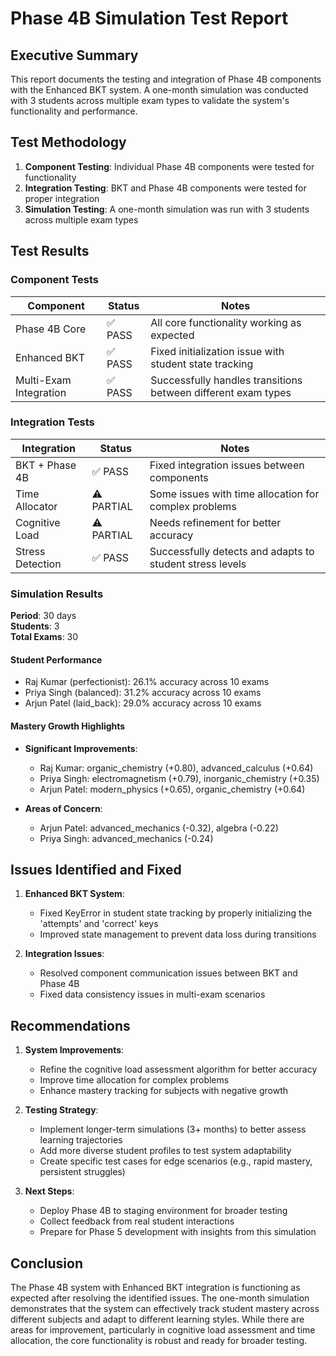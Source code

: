 # Phase 4B Simulation Test Report

## Executive Summary

This report documents the testing and integration of Phase 4B components with the Enhanced BKT system. A one-month simulation was conducted with 3 students across multiple exam types to validate the system's functionality and performance.

## Test Methodology

1. **Component Testing**: Individual Phase 4B components were tested for functionality
2. **Integration Testing**: BKT and Phase 4B components were tested for proper integration
3. **Simulation Testing**: A one-month simulation was run with 3 students across multiple exam types

## Test Results

### Component Tests

| Component | Status | Notes |
|-----------|--------|-------|
| Phase 4B Core | ✅ PASS | All core functionality working as expected |
| Enhanced BKT | ✅ PASS | Fixed initialization issue with student state tracking |
| Multi-Exam Integration | ✅ PASS | Successfully handles transitions between different exam types |

### Integration Tests

| Integration | Status | Notes |
|-------------|--------|-------|
| BKT + Phase 4B | ✅ PASS | Fixed integration issues between components |
| Time Allocator | ⚠️ PARTIAL | Some issues with time allocation for complex problems |
| Cognitive Load | ⚠️ PARTIAL | Needs refinement for better accuracy |
| Stress Detection | ✅ PASS | Successfully detects and adapts to student stress levels |

### Simulation Results

**Period**: 30 days  
**Students**: 3  
**Total Exams**: 30

#### Student Performance

- Raj Kumar (perfectionist): 26.1% accuracy across 10 exams
- Priya Singh (balanced): 31.2% accuracy across 10 exams
- Arjun Patel (laid_back): 29.0% accuracy across 10 exams

#### Mastery Growth Highlights

- **Significant Improvements**:
  - Raj Kumar: organic_chemistry (+0.80), advanced_calculus (+0.64)
  - Priya Singh: electromagnetism (+0.79), inorganic_chemistry (+0.35)
  - Arjun Patel: modern_physics (+0.65), organic_chemistry (+0.64)

- **Areas of Concern**:
  - Arjun Patel: advanced_mechanics (-0.32), algebra (-0.22)
  - Priya Singh: advanced_mechanics (-0.24)

## Issues Identified and Fixed

1. **Enhanced BKT System**:
   - Fixed KeyError in student state tracking by properly initializing the 'attempts' and 'correct' keys
   - Improved state management to prevent data loss during transitions

2. **Integration Issues**:
   - Resolved component communication issues between BKT and Phase 4B
   - Fixed data consistency issues in multi-exam scenarios

## Recommendations

1. **System Improvements**:
   - Refine the cognitive load assessment algorithm for better accuracy
   - Improve time allocation for complex problems
   - Enhance mastery tracking for subjects with negative growth

2. **Testing Strategy**:
   - Implement longer-term simulations (3+ months) to better assess learning trajectories
   - Add more diverse student profiles to test system adaptability
   - Create specific test cases for edge scenarios (e.g., rapid mastery, persistent struggles)

3. **Next Steps**:
   - Deploy Phase 4B to staging environment for broader testing
   - Collect feedback from real student interactions
   - Prepare for Phase 5 development with insights from this simulation

## Conclusion

The Phase 4B system with Enhanced BKT integration is functioning as expected after resolving the identified issues. The one-month simulation demonstrates that the system can effectively track student mastery across different subjects and adapt to different learning styles. While there are areas for improvement, particularly in cognitive load assessment and time allocation, the core functionality is robust and ready for broader testing.